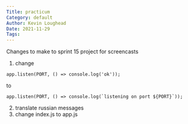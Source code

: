 ```yaml
---
Title: practicum
Category: default
Author: Kevin Loughead
Date: 2021-11-29
Tags:
---
```


Changes to make to sprint 15 project for screencasts

1. change

```
app.listen(PORT, () => console.log('ok'));
```

to

```
app.listen(PORT, () => console.log(`listening on port ${PORT}`));
```

2. translate russian messages
3. change index.js to app.js
